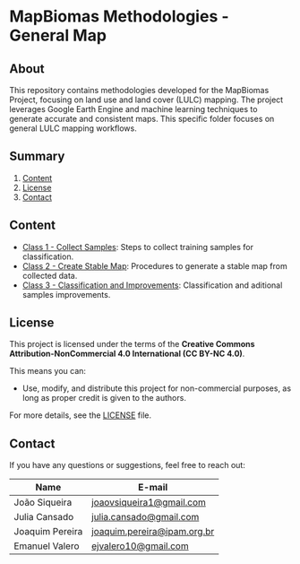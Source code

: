 # MapBiomas Methodologies - General Map

## About

This repository contains methodologies developed for the MapBiomas Project, focusing on land use and land cover (LULC) mapping. The project leverages Google Earth Engine and machine learning techniques to generate accurate and consistent maps. This specific folder focuses on general LULC mapping workflows.

## Summary

1. [Content](#content)
2. [License](#license)
3. [Contact](#contact)

## Content

* [Class 1 - Collect Samples](./1_collect_samples): Steps to collect training samples for classification.
* [Class 2 - Create Stable Map](./2_create_stable_map): Procedures to generate a stable map from collected data.
* [Class 3 - Classification and Improvements](./3_classification_and_improvements): Classification and aditional samples improvements.

## License

This project is licensed under the terms of the **Creative Commons Attribution-NonCommercial 4.0 International (CC BY-NC 4.0)**.

This means you can:

- Use, modify, and distribute this project for non-commercial purposes, as long as proper credit is given to the authors.

For more details, see the [LICENSE](./LICENSE.md) file.

## Contact

If you have any questions or suggestions, feel free to reach out:

| Name             | E-mail                     |
|------------------|----------------------------|
| João Siqueira    | joaovsiqueira1@gmail.com   |
| Julia Cansado    | julia.cansado@gmail.com    |
| Joaquim Pereira  | joaquim.pereira@ipam.org.br |
| Emanuel Valero   | ejvalero10@gmail.com       |

